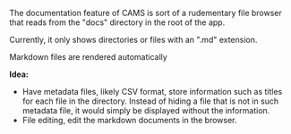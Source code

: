 The documentation feature of CAMS is sort of a rudementary file browser that reads from the "docs" directory in the root of the app.

Currently, it only shows directories or files with an ".md" extension.

Markdown files are rendered automatically

**Idea:** 

- Have metadata files, likely CSV format, store information such as titles for each file in the directory. Instead of hiding a file that is not in such metadata file, it would simply be displayed without the information.
- File editing, edit the markdown documents in the browser.
